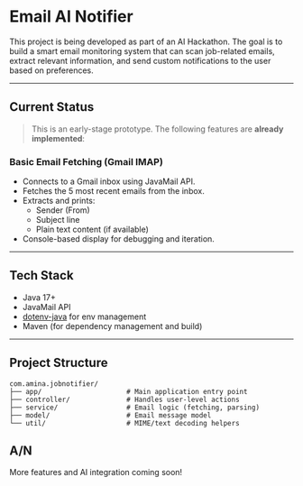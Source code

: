 # Email AI Notifier

This project is being developed as part of an AI Hackathon. The goal is to build a smart email monitoring system that can scan job-related emails, extract relevant information, and send custom notifications to the user based on preferences.

---

## Current Status

> This is an early-stage prototype. The following features are **already implemented**:

###  Basic Email Fetching (Gmail IMAP)
- Connects to a Gmail inbox using JavaMail API.
- Fetches the 5 most recent emails from the inbox.
- Extracts and prints:
    - Sender (From)
    - Subject line
    - Plain text content (if available)
- Console-based display for debugging and iteration.


---

## Tech Stack

- Java 17+
- JavaMail API
- [dotenv-java](https://github.com/cdimascio/dotenv-java) for env management
- Maven (for dependency management and build)

---

##  Project Structure
```
com.amina.jobnotifier/
├── app/                     # Main application entry point
├── controller/              # Handles user-level actions
├── service/                 # Email logic (fetching, parsing)
├── model/                   # Email message model
└── util/                    # MIME/text decoding helpers
```

## A/N
More features and AI integration coming soon!
